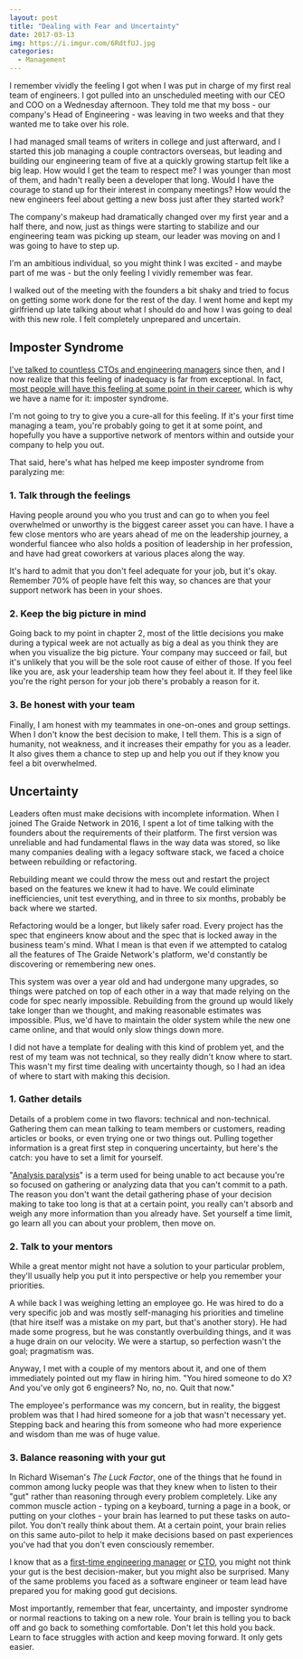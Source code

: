 ```yaml
---
layout: post
title: "Dealing with Fear and Uncertainty"
date: 2017-03-13
img: https://i.imgur.com/6RdtfUJ.jpg
categories:
  - Management
---
```


I remember vividly the feeling I got when I was put in charge of my first real team of engineers. I got pulled into an unscheduled meeting with our CEO and COO on a Wednesday afternoon. They told me that my boss - our company's Head of Engineering - was leaving in two weeks and that they wanted me to take over his role.

I had managed small teams of writers in college and just afterward, and I started this job managing a couple contractors overseas, but leading and building our engineering team of five at a quickly growing startup felt like a big leap. How would I get the team to respect me? I was younger than most of them, and hadn't really been a developer that long. Would I have the courage to stand up for their interest in company meetings? How would the new engineers feel about getting a new boss just after they started work?

The company's makeup had dramatically changed over my first year and a half there, and now, just as things were starting to stabilize and our engineering team was picking up steam, our leader was moving on and I was going to have to step up.

I'm an ambitious individual, so you might think I was excited - and maybe part of me was - but the only feeling I vividly remember was fear.

I walked out of the meeting with the founders a bit shaky and tried to focus on getting some work done for the rest of the day. I went home and kept my girlfriend up late talking about what I should do and how I was going to deal with this new role. I felt completely unprepared and uncertain.

## Imposter Syndrome

[I've talked to countless CTOs and engineering managers](https://www.karllhughes.com/posts/roles-of-startup-cto) since then, and I now realize that this feeling of inadequacy is far from exceptional. In fact, [most people will have this feeling at some point in their career](http://bsris.swu.ac.th/journal/i6/6-6_Jaruwan_73-92.pdf), which is why we have a name for it: imposter syndrome.

I'm not going to try to give you a cure-all for this feeling. If it's your first time managing a team, you're probably going to get it at some point, and hopefully you have a supportive network of mentors within and outside your company to help you out.

That said, here's what has helped me keep imposter syndrome from paralyzing me:

### 1. Talk through the feelings

Having people around you who you trust and can go to when you feel overwhelmed or unworthy is the biggest career asset you can have. I have a few close mentors who are years ahead of me on the leadership journey, a wonderful fiancee who also holds a position of leadership in her profession, and have had great coworkers at various places along the way.

It's hard to admit that you don't feel adequate for your job, but it's okay. Remember 70% of people have felt this way, so chances are that your support network has been in your shoes.

### 2. Keep the big picture in mind

Going back to my point in chapter 2, most of the little decisions you make during a typical week are not actually as big a deal as you think they are when you visualize the big picture. Your company may succeed or fail, but it's unlikely that you will be the sole root cause of either of those. If you feel like you are, ask your leadership team how they feel about it. If they feel like you're the right person for your job there's probably a reason for it.

### 3. Be honest with your team

Finally, I am honest with my teammates in one-on-ones and group settings. When I don't know the best decision to make, I tell them. This is a sign of humanity, not weakness, and it increases their empathy for you as a leader. It also gives them a chance to step up and help you out if they know you feel a bit overwhelmed.

## Uncertainty

Leaders often must make decisions with incomplete information. When I joined The Graide Network in 2016, I spent a lot of time talking with the founders about the requirements of their platform. The first version was unreliable and had fundamental flaws in the way data was stored, so like many companies dealing with a legacy software stack, we faced a choice between rebuilding or refactoring.

Rebuilding meant we could throw the mess out and restart the project based on the features we knew it had to have. We could eliminate inefficiencies, unit test everything, and in three to six months, probably be back where we started.

Refactoring would be a longer, but likely safer road. Every project has the spec that engineers know about and the spec that is locked away in the business team's mind. What I mean is that even if we attempted to catalog all the features of The Graide Network's platform, we'd constantly be discovering or remembering new ones.

This system was over a year old and had undergone many upgrades, so things were patched on top of each other in a way that made relying on the code for spec nearly impossible. Rebuilding from the ground up would likely take longer than we thought, and making reasonable estimates was impossible. Plus, we'd have to maintain the older system while the new one came online, and that would only slow things down more.

I did not have a template for dealing with this kind of problem yet, and the rest of my team was not technical, so they really didn't know where to start. This wasn't my first time dealing with uncertainty though, so I had an idea of where to start with making this decision.

### 1. Gather details

Details of a problem come in two flavors: technical and non-technical. Gathering them can mean talking to team members or customers, reading articles or books, or even trying one or two things out. Pulling together information is a great first step in conquering uncertainty, but here's the catch: you have to set a limit for yourself.

"[Analysis paralysis](https://www.forbes.com/sites/jeffboss/2015/03/20/how-to-overcome-the-analysis-paralysis-of-decision-making/#90402931be5a)" is a term used for being unable to act because you're so focused on gathering or analyzing data that you can't commit to a path. The reason you don't want the detail gathering phase of your decision making to take too long is that at a certain point, you really can't absorb and weigh any more information than you already have. Set yourself a time limit, go learn all you can about your problem, then move on.

### 2. Talk to your mentors

While a great mentor might not have a solution to your particular problem, they'll usually help you put it into perspective or help you remember your priorities.

A while back I was weighing letting an employee go. He was hired to do a very specific job and was mostly self-managing his priorities and timeline (that hire itself was a mistake on my part, but that's another story). He had made some progress, but he was constantly overbuilding things, and it was a huge drain on our velocity. We were a startup, so perfection wasn't the goal; pragmatism was.

Anyway, I met with a couple of my mentors about it, and one of them immediately pointed out my flaw in hiring him. "You hired someone to do X? And you've only got 6 engineers? No, no, no. Quit that now."

The employee's performance was my concern, but in reality, the biggest problem was that I had hired someone for a job that wasn't necessary yet. Stepping back and hearing this from someone who had more experience and wisdom than me was of huge value.

### 3. Balance reasoning with your gut

In Richard Wiseman's _The Luck Factor_, one of the things that he found in common among lucky people was that they knew when to listen to their "gut" rather than reasoning through every problem completely. Like any common muscle action - typing on a keyboard, turning a page in a book, or putting on your clothes - your brain has learned to put these tasks on auto-pilot. You don't really think about them. At a certain point, your brain relies on this same auto-pilot to help it make decisions based on past experiences you've had that you don't even consciously remember.

I know that as a [first-time engineering manager](https://www.toptal.com/engineering-management/a-day-in-life-engineering-manager) or [CTO](https://www.karllhughes.com/posts/roles-of-startup-cto), you might not think your gut is the best decision-maker, but you might also be surprised. Many of the same problems you faced as a software engineer or team lead have prepared you for making good gut decisions.

Most importantly, remember that fear, uncertainty, and imposter syndrome or normal reactions to taking on a new role. Your brain is telling you to back off and go back to something comfortable. Don't let this hold you back. Learn to face struggles with action and keep moving forward. It only gets easier.
